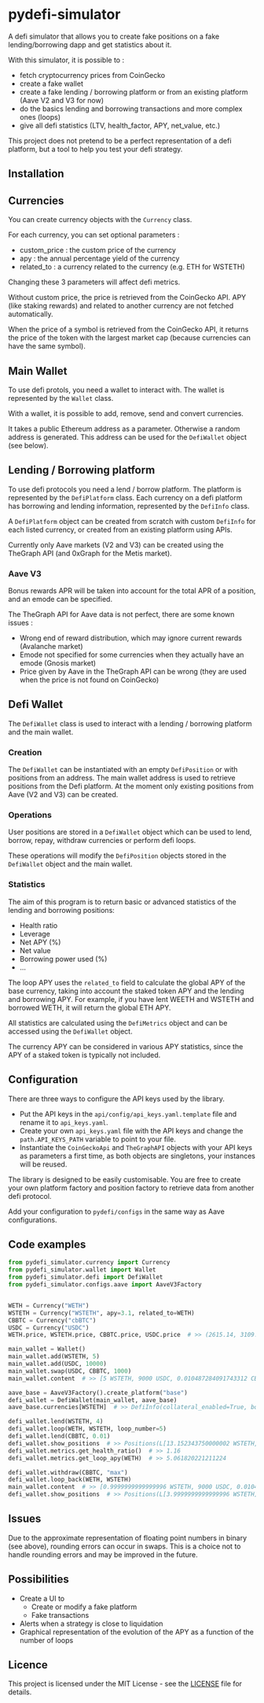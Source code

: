 # pydefi-simulator

A defi simulator that allows you to create fake positions on a fake lending/borrowing dapp and get statistics about it.

With this simulator, it is possible to :

- fetch cryptocurrency prices from CoinGecko
- create a fake wallet
- create a fake lending / borrowing platform or from an existing platform (Aave V2 and V3 for now)
- do the basics lending and borrowing transactions and more complex ones (loops)
- give all defi statistics (LTV, health_factor, APY, net_value, etc.)

This project does not pretend to be a perfect representation of a defi platform, but a tool to help you test your defi strategy.

## Installation


## Currencies

You can create currency objects with the `Currency` class.

For each currency, you can set optional parameters :

- custom_price : the custom price of the currency
- apy : the annual percentage yield of the currency
- related_to : a currency related to the currency (e.g. ETH for WSTETH)

Changing these 3 parameters will affect defi metrics.

Without custom price, the price is retrieved from the CoinGecko API. APY (like staking rewards) and related to another currency are not fetched automatically.

When the price of a symbol is retrieved from the CoinGecko API, it returns the price of the token with the largest market cap (because currencies can have the same symbol).

## Main Wallet

To use defi protols, you need a wallet to interact with. The wallet is represented by the `Wallet` class.

With a wallet, it is possible to add, remove, send and convert currencies.

It takes a public Ethereum address as a parameter. Otherwise a random address is generated. This address can be used for the `DefiWallet` object (see below).

## Lending / Borrowing platform

To use defi protocols you need a lend / borrow platform. The platform is represented by the `DefiPlatform` class.
Each currency on a defi platform has borrowing and lending information, represented by the `DefiInfo` class.

A `DefiPlatform` object can be created from scratch with custom `DefiInfo` for each listed currency, or created from an existing platform using APIs.

Currently only Aave markets (V2 and V3) can be created using the TheGraph API (and 0xGraph for the Metis market).

### Aave V3

Bonus rewards APR will be taken into account for the total APR of a position, and an emode can be specified.

The TheGraph API for Aave data is not perfect, there are some known issues :
- Wrong end of reward distribution, which may ignore current rewards (Avalanche market)
- Emode not specified for some currencies when they actually have an emode (Gnosis market)
- Price given by Aave in the TheGraph API can be wrong (they are used when the price is not found on CoinGecko)

## Defi Wallet

The `DefiWallet` class is used to interact with a lending / borrowing platform and the main wallet.

### Creation

The `DefiWallet` can be instantiated with an empty `DefiPosition` or with positions from an address. The main wallet address is used to retrieve positions from the Defi platform. At the moment only existing positions from Aave (V2 and V3) can be created.

### Operations

User positions are stored in a `DefiWallet` object which can be used to lend, borrow, repay, withdraw currencies or perform defi loops.

These operations will modify the `DefiPosition` objects stored in the `DefiWallet` object and the main wallet.

### Statistics

The aim of this program is to return basic or advanced statistics of the lending and borrowing positions:
- Health ratio
- Leverage
- Net APY (%)
- Net value
- Borrowing power used (%)
- ...

The loop APY uses the `related_to` field to calculate the global APY of the base currency, taking into account the staked token APY and the lending and borrowing APY.
For example, if you have lent WEETH and WSTETH and borrowed WETH, it will return the global ETH APY.

All statistics are calculated using the `DefiMetrics` object and can be accessed using the `DefiWallet` object.

The currency APY can be considered in various APY statistics, since the APY of a staked token is typically not included.

## Configuration

There are three ways to configure the API keys used by the library.
- Put the API keys in the `api/config/api_keys.yaml.template` file and rename it to `api_keys.yaml`.
- Create your own `api_keys.yaml` file with the API keys and change the `path.API_KEYS_PATH` variable to point to your file.
- Instantiate the `CoinGeckoApi` and `TheGraphAPI` objects with your API keys as parameters a first time, as both objects are singletons, your instances will be reused.

The library is designed to be easily customisable. You are free to create your own platform factory and position factory to retrieve data from another defi protocol.

Add your configuration to `pydefi/configs` in the same way as Aave configurations.

## Code examples

```python
from pydefi_simulator.currency import Currency
from pydefi_simulator.wallet import Wallet
from pydefi_simulator.defi import DefiWallet
from pydefi_simulator.configs.aave import AaveV3Factory


WETH = Currency("WETH")
WSTETH = Currency("WSTETH", apy=3.1, related_to=WETH)
CBBTC = Currency("cbBTC")
USDC = Currency("USDC")
WETH.price, WSTETH.price, CBBTC.price, USDC.price  # >> (2615.14, 3109.41, 95353, 0.999994)

main_wallet = Wallet()
main_wallet.add(WSTETH, 5)
main_wallet.add(USDC, 10000)
main_wallet.swap(USDC, CBBTC, 1000)
main_wallet.content  # >> [5 WSTETH, 9000 USDC, 0.010487284091743312 CBBTC]

aave_base = AaveV3Factory().create_platform("base")
defi_wallet = DefiWallet(main_wallet, aave_base)
aave_base.currencies[WSTETH]  # >> DefiInfo(collateral_enabled=True, borrow_enabled=True, max_ltv=75.0, liquidation_ratio=79.0, collateral_apy=0.06676704258916644, borrow_apy=-1.0508996717138341, ...)

defi_wallet.lend(WSTETH, 4)
defi_wallet.loop(WETH, WSTETH, loop_number=5)
defi_wallet.lend(CBBTC, 0.01)
defi_wallet.show_positions  # >> Positions(L[13.152343750000002 WSTETH, 0.01 CBBTC] B[10.882166606639608 WETH])
defi_wallet.metrics.get_health_ratio()  # >> 1.16
defi_wallet.metrics.get_loop_apy(WETH)  # >> 5.061820221211224

defi_wallet.withdraw(CBBTC, "max")
defi_wallet.loop_back(WETH, WSTETH)
main_wallet.content  # >> [0.9999999999999996 WSTETH, 9000 USDC, 0.010487284091743312 CBBTC]
defi_wallet.show_positions  # >> Positions(L[3.9999999999999996 WSTETH] B[])

```

## Issues

Due to the approximate representation of floating point numbers in binary (see above), rounding errors can occur in swaps. This is a choice not to handle rounding errors and may be improved in the future.

## Possibilities

- Create a UI to
  - Create or modify a fake platform
  - Fake transactions
- Alerts when a strategy is close to liquidation
- Graphical representation of the evolution of the APY as a function of the number of loops

## Licence

This project is licensed under the MIT License - see the [LICENSE](LICENSE) file for details.
